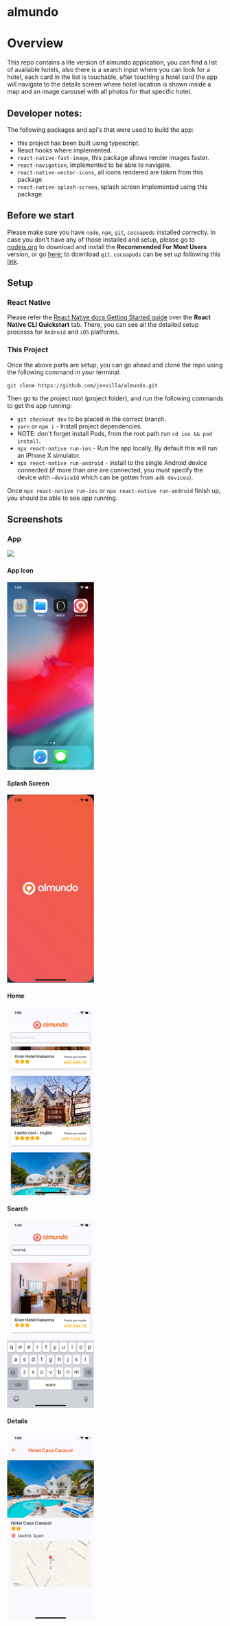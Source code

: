 # almundo

# Overview

This repo contains a lite version of almundo application, you can find a list of available hotels, also there is a search input where you can look for a hotel, each card in the list is touchable, after touching a hotel card the app will navigate to the details screen where hotel location is shown inside a map and an image carousel with all photos for that specific hotel.

## Developer notes:

The following packages and api's that were used to build the app:

- this project has been built using typescript.
- React hooks where implemented.
- `react-native-fast-image`, this package allows render images faster.
- `react-navigation`, implemented to be able to navigate.
- `react-native-vector-icons`, all icons rendered are taken from this package.
- `react-native-splash-screen`, splash screen implemented using this package.

## Before we start

Please make sure you have `node`, `npm`, `git`, `cocoapods` installed correctly. In case you don't have any of those installed and setup, please go to [nodejs.org](https://nodejs.org/en/) to download and install the **Recommended For Most Users** version, or go [here](https://git-scm.com/downloads); to download `git`. `cocoapods` can be set up following this [link](https://facebook.github.io/react-native/docs/integration-with-existing-apps).

## Setup

### React Native

Please refer the [React Native docs Getting Started guide](https://facebook.github.io/react-native/docs/getting-started) over the **React Native CLI Quickstart** tab. There, you can see all the detailed setup processs for `Android` and `iOS` platforms.

### This Project

Once the above parts are setup, you can go ahead and clone the repo using the following command in your terminal:

```
git clone https://github.com/jevvilla/almundo.git
```

Then go to the project root (project folder), and run the following commands to get the app running:

- `git checkout dev` to be placed in the correct branch.
- `yarn` or `npm i` - Install project dependencies.
- NOTE: don't forget install Pods, from the root path run `cd ios && pod install`.
- `npx react-native run-ios` - Run the app locally. By default this will run an iPhone X simulator.
- `npx react-native run-android` - install to the single Android device connected (if more than one are connected, you must specify the device with `—deviceId` which can be gotten from `adb devices`).

Once `npx react-native run-ios` or `npx react-native run-android` finish up, you should be able to see app running.

## Screenshots

### App

<img src=".github/assets/images/app.gif" width="40%" />

#### App Icon

<img src=".github/assets/images/ios_appIcon.png" width="40%" />

#### Splash Screen

<img src=".github/assets/images/ios_splashscreen.png" width="40%" />

#### Home

<img src=".github/assets/images/ios_home.png" width="40%" />

#### Search

<img src=".github/assets/images/ios_search.png" width="40%" />

#### Details

<img src=".github/assets/images/ios_details.png" width="40%" />
